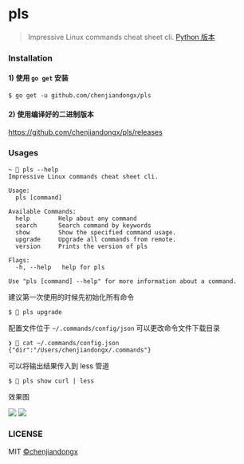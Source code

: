 
# pls

> Impressive Linux commands cheat sheet cli. [Python 版本](https://github.com/chenjiandongx/how)

### Installation

#### 1) 使用 `go get` 安装 

```shell
$ go get -u github.com/chenjiandongx/pls
```

#### 2) 使用编译好的二进制版本

https://github.com/chenjiandongx/pls/releases

### Usages

```shell
~ 🐶 pls --help
Impressive Linux commands cheat sheet cli.

Usage:
  pls [command]

Available Commands:
  help        Help about any command
  search      Search command by keywords
  show        Show the specified command usage.
  upgrade     Upgrade all commands from remote.
  version     Prints the version of pls

Flags:
  -h, --help   help for pls

Use "pls [command] --help" for more information about a command.
```

建议第一次使用的时候先初始化所有命令
```shell
$ 🐶 pls upgrade
```

配置文件位于 `~/.commands/config/json` 可以更改命令文件下载目录

```shell
❯ 🐶 cat ~/.commands/config.json
{"dir":"/Users/chenjiandongx/.commands"}
```

可以将输出结果传入到 less 管道
```shell
$ 🐶 pls show curl | less
```

效果图

![](https://user-images.githubusercontent.com/19553554/122259619-f1e3f780-cf04-11eb-949e-763d82a4e3b9.png)
![](https://user-images.githubusercontent.com/19553554/122258451-a0873880-cf03-11eb-865f-067416787cb7.png)


### LICENSE

MIT [©chenjiandongx](https://github.com/chenjiandongx)
